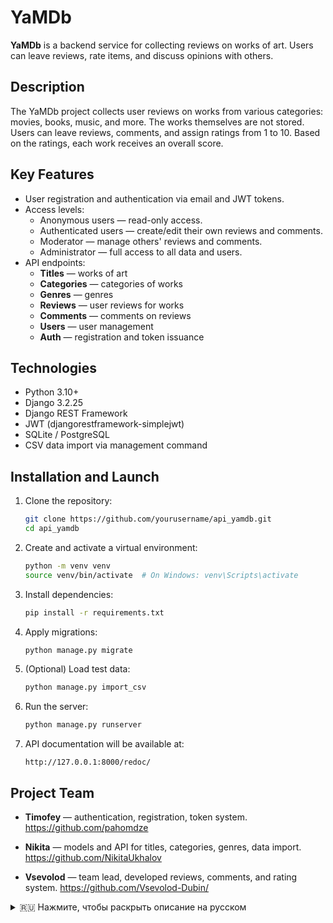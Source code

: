 # YaMDb

**YaMDb** is a backend service for collecting reviews on works of art. Users can leave reviews, rate items, and discuss opinions with others.

## Description

The YaMDb project collects user reviews on works from various categories: movies, books, music, and more. The works themselves are not stored. Users can leave reviews, comments, and assign ratings from 1 to 10. Based on the ratings, each work receives an overall score.

## Key Features

- User registration and authentication via email and JWT tokens.
- Access levels:
  - Anonymous users — read-only access.
  - Authenticated users — create/edit their own reviews and comments.
  - Moderator — manage others' reviews and comments.
  - Administrator — full access to all data and users.
- API endpoints:
  - **Titles** — works of art
  - **Categories** — categories of works
  - **Genres** — genres
  - **Reviews** — user reviews for works
  - **Comments** — comments on reviews
  - **Users** — user management
  - **Auth** — registration and token issuance

## Technologies

- Python 3.10+
- Django 3.2.25
- Django REST Framework
- JWT (djangorestframework-simplejwt)
- SQLite / PostgreSQL
- CSV data import via management command

## Installation and Launch

1. Clone the repository:
   ```bash
   git clone https://github.com/yourusername/api_yamdb.git
   cd api_yamdb
   ```

2. Create and activate a virtual environment:
   ```bash
   python -m venv venv
   source venv/bin/activate  # On Windows: venv\Scripts\activate
   ```

3. Install dependencies:
   ```bash
   pip install -r requirements.txt
   ```

4. Apply migrations:
   ```bash
   python manage.py migrate
   ```

5. (Optional) Load test data:
   ```bash
   python manage.py import_csv
   ```

6. Run the server:
   ```bash
   python manage.py runserver
   ```

7. API documentation will be available at:
   ```
   http://127.0.0.1:8000/redoc/
   ```

## Project Team

- **Timofey** — authentication, registration, token system.
https://github.com/pahomdze

- **Nikita** — models and API for titles, categories, genres, data import.
https://github.com/NikitaUkhalov

- **Vsevolod** — team lead, developed reviews, comments, and rating system.
https://github.com/Vsevolod-Dubin/

<details>
<summary>🇷🇺 Нажмите, чтобы раскрыть описание на русском</summary>

# YaMDb

**YaMDb** — это бэкенд-сервис для сбора отзывов на произведения искусства. Здесь можно оставлять рецензии, ставить оценки и обсуждать мнения других пользователей.

## Описание

Проект YaMDb собирает отзывы пользователей на произведения из различных категорий: фильмы, книги, музыка и др. Сами произведения не хранятся. Пользователи могут оставлять отзывы, комментарии и выставлять оценки от 1 до 10. На основе оценок формируется рейтинг произведения.

## Основной функционал

- Регистрация пользователей и аутентификация через e-mail и JWT-токены.
- Разделение прав доступа:
  - Анонимный пользователь — только чтение.
  - Аутентифицированный пользователь — создание/редактирование своих отзывов и комментариев.
  - Модератор — управление чужими отзывами и комментариями.
  - Администратор — полный доступ к данным и пользователям.
- Работа с ресурсами API:
  - **Titles** — произведения
  - **Categories** — категории произведений
  - **Genres** — жанры
  - **Reviews** — отзывы на произведения
  - **Comments** — комментарии к отзывам
  - **Users** — управление пользователями
  - **Auth** — регистрация и выдача токенов

## Технологии

- Python 3.10+
- Django 3.2.25
- Django REST Framework
- JWT (djangorestframework-simplejwt)
- SQLite / PostgreSQL
- CSV-загрузка данных через management-команду

## Установка и запуск

1. Клонируйте репозиторий:
   ```bash
   git clone https://github.com/yourusername/api_yamdb.git
   cd api_yamdb
   ```

2. Создайте виртуальное окружение и активируйте его:
   ```bash
   python -m venv venv
   source venv/bin/activate  # Windows: venv\Scripts\activate
   ```

3. Установите зависимости:
   ```bash
   pip install -r requirements.txt
   ```

4. Примените миграции:
   ```bash
   python manage.py migrate
   ```

5. (По желанию) Загрузите тестовые данные:
   ```bash
   python manage.py import_csv
   ```

6. Запустите сервер:
   ```bash
   python manage.py runserver
   ```

7. Документация API будет доступна по адресу:
   ```
   http://127.0.0.1:8000/redoc/
   ```

## Команда проекта

- **Тимофей** — разработка системы аутентификации, регистрации, токенов.
https://github.com/pahomdze

- **Никита** — модели и API для произведений, категорий, жанров, импорт данных.
https://github.com/NikitaUkhalov

- **Всеволод** — тимлид, разработка отзывов, комментариев и рейтингов.
https://github.com/Vsevolod-Dubin/

</details>